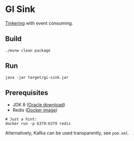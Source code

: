 # GI Sink

[Tinkering](http://docs.spring.io/spring-cloud-stream/docs/current/reference/htmlsingle/#_getting_started) 
with event consuming.

## Build

    ./mvnw clean package

## Run

    java -jar target/gi-sink.jar

## Prerequisites

 * JDK 8 ([Oracle download](http://www.oracle.com/technetwork/java/javase/downloads/jdk8-downloads-2133151.html))
 * Redis ([Docker image](https://store.docker.com/images/redis))


```
# Just a hint:
docker run -p 6379:6379 redis
```

Alternatively, Kafka can be used transparently, see `pom.xml`.
